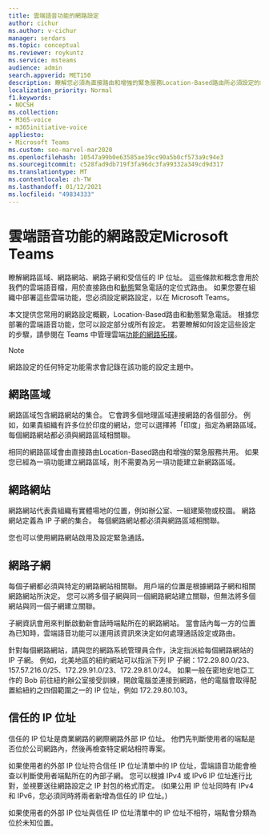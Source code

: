 ```yaml
---
title: 雲端語音功能的網路設定
author: cichur
ms.author: v-cichur
manager: serdars
ms.topic: conceptual
ms.reviewer: roykuntz
ms.service: msteams
audience: admin
search.appverid: MET150
description: 瞭解您必須為直接路由和增強的緊急服務Location-Based路由所必須設定的網路設定。
localization_priority: Normal
f1.keywords:
- NOCSH
ms.collection:
- M365-voice
- m365initiative-voice
appliesto:
- Microsoft Teams
ms.custom: seo-marvel-mar2020
ms.openlocfilehash: 10547a99b0e63585ae39cc90a5b0cf573a9c94e3
ms.sourcegitcommit: c528fad9db719f3fa96dc3fa99332a349cd9d317
ms.translationtype: MT
ms.contentlocale: zh-TW
ms.lasthandoff: 01/12/2021
ms.locfileid: "49834333"
---
```

# <a name="network-settings-for-cloud-voice-features-in-microsoft-teams"></a>雲端語音功能的網路設定Microsoft Teams

瞭解網路區域、網路網站、網路子網和受信任的 IP 位址。 這些條款和概念會用於我們的雲端語音檔，用於[](location-based-routing-plan.md)直接路由和[動態](configure-dynamic-emergency-calling.md)緊急電話的定位式路由。 如果您要在組織中部署這些雲端功能，您必須設定網路設定，以在 Microsoft Teams。

本文提供您常用的網路設定概觀，Location-Based路由和動態緊急電話。 根據您部署的雲端語音功能，您可以設定部分或所有設定。 若要瞭解如何設定這些設定的步驟，請參閱在 Teams 中管理雲端[功能的網路拓撲](manage-your-network-topology.md)。

> [!NOTE]
> 網路設定的任何特定功能需求會記錄在該功能的設定主題中。

## <a name="network-region"></a>網路區域

網路區域包含網路網站的集合。 它會跨多個地理區域連接網路的各個部分。 例如，如果貴組織有許多位於印度的網站，您可以選擇將「印度」指定為網路區域。 每個網路網站都必須與網路區域相關聯。

相同的網路區域會由直接路由Location-Based路由和增強的緊急服務共用。 如果您已經為一項功能建立網路區域，則不需要為另一項功能建立新網路區域。

## <a name="network-site"></a>網路網站

網路網站代表貴組織有實體場地的位置，例如辦公室、一組建築物或校園。 網路網站定義為 IP 子網的集合。 每個網路網站都必須與網路區域相關聯。

您也可以使用網路網站啟用及設定緊急通話。

## <a name="network-subnet"></a>網路子網

每個子網都必須與特定的網路網站相關聯。 用戶端的位置是根據網路子網和相關網路網站所決定。 您可以將多個子網與同一個網路網站建立關聯，但無法將多個網站與同一個子網建立關聯。

子網資訊會用來判斷啟動新會話時端點所在的網路網站。 當會話內每一方的位置為已知時，雲端語音功能可以運用該資訊來決定如何處理通話設定或路由。

針對每個網路網站，請與您的網路系統管理員合作，決定指派給每個網路網站的 IP 子網。 例如，北美地區的紐約網站可以指派下列 IP 子網：172.29.80.0/23、157.57.216.0/25、172.29.91.0/23、172.29.81.0/24。 如果一般在密地安地亞工作的 Bob 前往紐約辦公室接受訓練，開啟電腦並連接到網路，他的電腦會取得配置給紐約之四個範圍之一的 IP 位址，例如 172.29.80.103。

## <a name="trusted-ip-address"></a>信任的 IP 位址

信任的 IP 位址是商業網路的網際網路外部 IP 位址。 他們先判斷使用者的端點是否位於公司網路內，然後再檢查特定網站相符專案。

如果使用者的外部 IP 位址符合信任 IP 位址清單中的 IP 位址，雲端語音功能會檢查以判斷使用者端點所在的內部子網。 您可以根據 IPv4 或 IPv6 IP 位址進行比對，並視要送往網路設定之 IP 封包的格式而定。  (如果公用 IP 位址同時有 IPv4 和 IPv6，您必須同時將兩者新增為信任的 IP 位址。) 

如果使用者的外部 IP 位址與信任 IP 位址清單中的 IP 位址不相符，端點會分類為位於未知位置。
